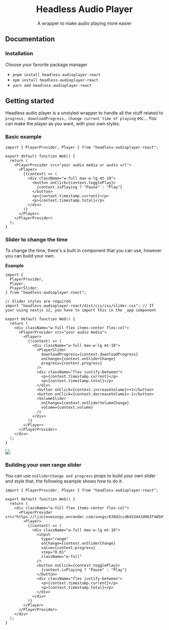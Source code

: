 <h1 align="center">
Headless Audio Player
</h1>
<p align="center">
A wrapper to make audio playing more easier
</p>

## Documentation

### Installation

Choose your favorite package manager

- `pnpm install headless-audioplayer-react`
- `npm install headless-audioplayer-react`
- `yarn add headless-audioplayer-react`

## Getting started

Headless audio player is a unstyled wrapper to handle all the stuff related to `progress, downloadProgress, change current time of playing` etc...
You can make the player as you want, with your own styles.

### Basic example

```tsx
import { PlayerProvider, Player } from "headless-audioplayer-react";

export default function Web() {
  return (
    <PlayerProvider src="your audio media or audio url">
      <Player>
        {(context) => (
          <div className="w-full max-w-lg mt-10">
            <button onClick={context.togglePlay}>
              {context.isPlaying ? "Pause" : "Play"}
            </button>
            <p>{context.timestamp.current}</p>
            <p>{context.timestamp.total}</p>
          </div>
        )}
      </Player>
    </PlayerProvider>
  );
}
```

### Slider to change the time

To change the time, there's a built in component that you can use, however you can build your own.

**Example**

```tsx
import {
  PlayerProvider,
  Player,
  PlayerSlider,
} from "headless-audioplayer-react";

// Slider styles are required
import "headless-audioplayer-react/dist/cjs/css/slider.css"; // If your using nextjs 12, you have to import this in the _app component

export default function Web() {
  return (
    <div className="w-full flex items-center flex-col">
      <PlayerProvider src="your audio media">
        <Player>
          {(context) => (
            <div className="w-full max-w-lg mt-10">
              <PlayerSlider
                downloadProgress={context.downloadProgress}
                onChange={context.onSliderChange}
                progress={context.progress}
              />
              <div className="flex justify-between">
                <p>{context.timestamp.current}</p>
                <p>{context.timestamp.total}</p>
              </div>
              <button onClick={context.increaseVolume}>+1</button>
              <button onClick={context.decreaseVolume}>-1</button>
              <VolumeSlider
                onChange={context.onSliderVolumeChange}
                volume={context.volume}
              />
            </div>
          )}
        </Player>
      </PlayerProvider>
    </div>
  );
}
```

<img src="https://user-images.githubusercontent.com/73492768/208938127-4a337be0-1210-41e9-b269-ca1b76f6eedf.png"/>

### Building your own range slider

You can use `onSliderChange and progress` props to build your own slider and style that, the following example shows how to do it.

```tsx
import { PlayerProvider, Player } from "headless-audioplayer-react";

export default function Web() {
  return (
    <div className="w-full flex items-center flex-col">
      <PlayerProvider src="https://ljinlovesongs.onrender.com/songs/639d2ccd6453443d963f4050">
        <Player>
          {(context) => (
            <div className="w-full max-w-lg mt-10">
              <input
                type="range"
                onChange={context.onSliderChange}
                value={context.progress}
                step="0.01"
                className="w-full"
              />
              <button onClick={context.togglePlay}>
                {context.isPlaying ? "Pause" : "Play"}
              </button>
              <div className="flex justify-between">
                <p>{context.timestamp.current}</p>
                <p>{context.timestamp.total}</p>
              </div>
            </div>
          )}
        </Player>
      </PlayerProvider>
    </div>
  );
}
```
